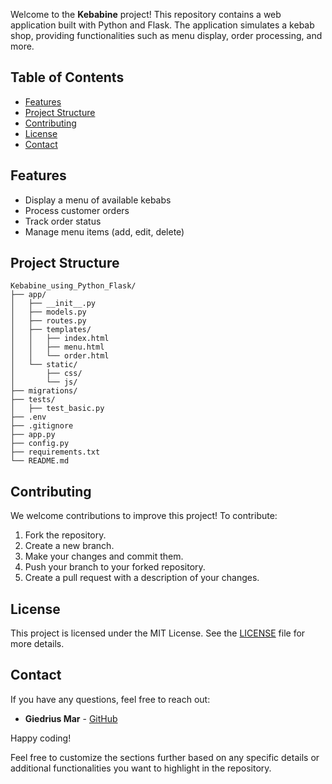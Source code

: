 Welcome to the **Kebabine** project! This repository contains a web application built with Python and Flask. The application simulates a kebab shop, providing functionalities such as menu display, order processing, and more.

## Table of Contents
- [Features](#features)
- [Project Structure](#project-structure)
- [Contributing](#contributing)
- [License](#license)
- [Contact](#contact)

## Features
- Display a menu of available kebabs
- Process customer orders
- Track order status
- Manage menu items (add, edit, delete)

## Project Structure

```
Kebabine_using_Python_Flask/
├── app/
│   ├── __init__.py
│   ├── models.py
│   ├── routes.py
│   ├── templates/
│   │   ├── index.html
│   │   ├── menu.html
│   │   └── order.html
│   └── static/
│       ├── css/
│       └── js/
├── migrations/
├── tests/
│   ├── test_basic.py
├── .env
├── .gitignore
├── app.py
├── config.py
├── requirements.txt
└── README.md
```


## Contributing

We welcome contributions to improve this project! To contribute:

1. Fork the repository.
2. Create a new branch.
3. Make your changes and commit them.
4. Push your branch to your forked repository.
5. Create a pull request with a description of your changes.

## License

This project is licensed under the MIT License. See the [LICENSE](LICENSE) file for more details.

## Contact

If you have any questions, feel free to reach out:

- **Giedrius Mar** - [GitHub](https://github.com/GiedriusMar)

Happy coding!


Feel free to customize the sections further based on any specific details or additional functionalities you want to highlight in the repository.
